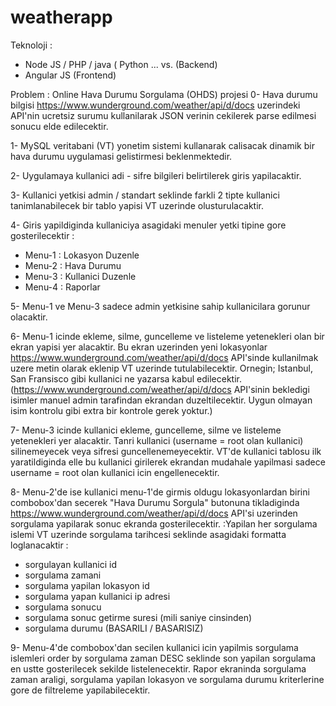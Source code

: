 # weatherapp

Teknoloji :
- Node JS / PHP / java ( Python ... vs. (Backend)
- Angular JS (Frontend)

Problem : Online Hava Durumu Sorgulama (OHDS) projesi
0- Hava durumu bilgisi https://www.wunderground.com/weather/api/d/docs uzerindeki API'nin ucretsiz surumu kullanilarak JSON verinin cekilerek parse edilmesi sonucu elde edilecektir.

1- MySQL  veritabani (VT) yonetim sistemi kullanarak calisacak dinamik bir hava durumu uygulamasi gelistirmesi beklenmektedir.

2- Uygulamaya kullanici adi - sifre bilgileri belirtilerek giris yapilacaktir.

3- Kullanici yetkisi admin / standart seklinde farkli 2 tipte kullanici tanimlanabilecek bir tablo yapisi VT uzerinde olusturulacaktir.

4- Giris yapildiginda kullaniciya asagidaki menuler yetki tipine gore gosterilecektir :
* Menu-1 : Lokasyon Duzenle
* Menu-2 : Hava Durumu
* Menu-3 : Kullanici Duzenle
* Menu-4 : Raporlar

5- Menu-1 ve Menu-3 sadece admin yetkisine sahip kullanicilara gorunur olacaktir.

6- Menu-1 icinde ekleme, silme, guncelleme ve listeleme yetenekleri olan bir ekran yapisi yer alacaktir. Bu ekran uzerinden yeni lokasyonlar https://www.wunderground.com/weather/api/d/docs API'sinde kullanilmak uzere metin olarak eklenip VT uzerinde tutulabilecektir. Ornegin; Istanbul, San Fransisco gibi kullanici ne yazarsa kabul edilecektir. (https://www.wunderground.com/weather/api/d/docs API'sinin bekledigi isimler manuel admin tarafindan ekrandan duzeltilecektir. Uygun olmayan isim kontrolu gibi extra bir kontrole gerek yoktur.)

7- Menu-3 icinde kullanici ekleme, guncelleme, silme ve listeleme yetenekleri yer alacaktir. Tanri kullanici (username = root olan kullanici) silinemeyecek veya sifresi guncellenemeyecektir. VT'de kullanici tablosu ilk yaratildiginda elle bu kullanici girilerek ekrandan mudahale yapilmasi sadece username = root olan kullanici icin engellenecektir.

8- Menu-2'de ise kullanici menu-1'de girmis oldugu lokasyonlardan birini combobox'dan secerek "Hava Durumu Sorgula" butonuna tikladiginda https://www.wunderground.com/weather/api/d/docs API'si uzerinden sorgulama yapilarak sonuc ekranda gosterilecektir. :Yapilan her sorgulama islemi VT uzerinde sorgulama tarihcesi seklinde asagidaki formatta loglanacaktir :

- sorgulayan kullanici id
- sorgulama zamani
- sorgulama yapilan lokasyon id
- sorgulama yapan kullanici ip adresi
- sorgulama sonucu
- sorgulama sonuc getirme suresi (mili saniye cinsinden)
- sorgulama durumu (BASARILI / BASARISIZ)

9- Menu-4'de combobox'dan secilen kullanici icin yapilmis sorgulama islemleri order by sorgulama zaman DESC seklinde son yapilan sorgulama en ustte gosterilecek sekilde listelenecektir. Rapor ekraninda sorgulama zaman araligi, sorgulama yapilan lokasyon ve sorgulama durumu kriterlerine gore de filtreleme yapilabilecektir.